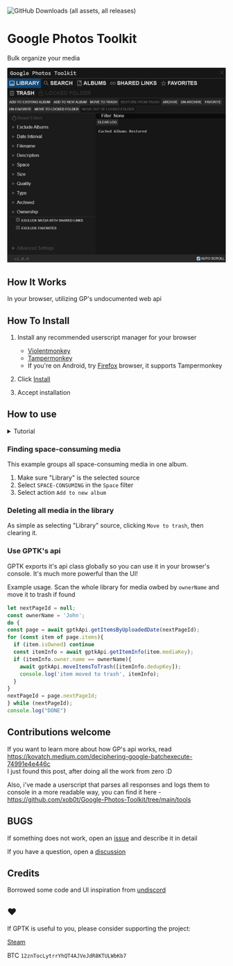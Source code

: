 ![GitHub Downloads (all assets, all releases)](https://img.shields.io/github/downloads/xob0t/Google-Photos-Toolkit/total)

# Google Photos Toolkit
Bulk organize your media

![demo](media/demo.png)

## How It Works
In your browser, utilizing GP's undocumented web api

## How To Install
1. Install any recommended userscript manager for your browser
    * [Violentmonkey](https://violentmonkey.github.io/)
    * [Tampermonkey](https://www.tampermonkey.net/)
    * If you're on Android, try [Firefox](https://www.mozilla.org/firefox/browsers/mobile/android/) browser, it supports Tampermonkey

2. Click [Install](https://github.com/xob0t/Google-Photos-Toolkit/releases/latest/download/google_photos_toolkit.user.js)
3. Accept installation

## How to use
<details>
  <summary>Tutorial</summary>

1. Go to [photos.google.com](https://photos.google.com/) and click the GPTK icon in the top bar to open it

    ![demo](media/tutorial/step0.png)
2. Select a source from which to read from:

    ![demo](media/tutorial/step1.png)
3. Use Filters to filter found items with:

    ![demo](media/tutorial/step2.png)
4. Select an action to apply to found items:

    ![demo](media/tutorial/step3.png)
  
</details>

  ### Finding space-consuming media
  This example groups all space-consuming media in one album.

  1. Make sure "Library" is the selected source
  2. Select `SPACE-CONSUMING` in the `Space` filter
  3. Select action `Add to new album`

  ### Deleting all media in the library
  As simple as selecting "Library" source, clicking `Move to trash`, then clearing it.

  ### Use GPTK's api
  GPTK exports it's api class globally so you can use it in your browser's console.
  It's much more powerful than the UI!

  Example usage.
  Scan the whole library for media owbed by `ownerName` and move it to trash if found
  ```js
let nextPageId = null;
const ownerName = 'John';
do {
  const page = await gptkApi.getItemsByUploadedDate(nextPageId);
  for (const item of page.items){
    if (item.isOwned) continue
    const itemInfo = await gptkApi.getItemInfo(item.mediaKey);
    if (itemInfo.owner.name == ownerName){
      await gptkApi.moveItemsToTrash([itemInfo.dedupKey]);
      console.log('item moved to trash', itemInfo);
    }
  }
  nextPageId = page.nextPageId;
} while (nextPageId);
console.log("DONE")
  ```

## Contributions welcome
If you want to learn more about how GP's api works, read https://kovatch.medium.com/deciphering-google-batchexecute-74991e4e446c  
I just found this post, after doing all the work from zero :D

Also, i've made a userscript that parses all responses and logs them to console in a more readable way, you can find it here - https://github.com/xob0t/Google-Photos-Toolkit/tree/main/tools

## BUGS
If something does not work, open an [issue](https://github.com/xob0t/Google-Photos-Toolkit/issues) and describe it in detail

If you have a question, open a [discussion](https://github.com/xob0t/Google-Photos-Toolkit/discussions)

## Credits
Borrowed some code and UI inspiration from [undiscord](https://github.com/victornpb/undiscord)

## ♥
If GPTK is useful to you, please consider supporting the project:

[Steam](https://steamcommunity.com/tradeoffer/new/?partner=108584965&token=BXrJr_O7)

BTC `12znTocLytrrYhQT4AJVeJdR8KTULWbKb7`
